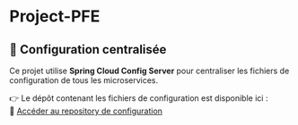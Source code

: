 ﻿# Project-PFE
## 🔧 Configuration centralisée

Ce projet utilise **Spring Cloud Config Server** pour centraliser les fichiers de configuration de tous les microservices.

👉 Le dépôt contenant les fichiers de configuration est disponible ici :  
🔗 [Accéder au repository de configuration](https://github.com/SalmaHarbi/ConfigServer-PFE)
